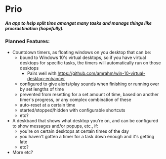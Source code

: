 # Prio
##### An app to help split time amongst many tasks and manage things like procrastination (hopefully).
### Planned Features:
* Countdown timers, as floating windows on you desktop that can be:
  * bound to Windows 10's virtual desktops, so if you have virtual desktops for specific tasks, the timers will automatically run on those desktops
      * Pairs well with https://github.com/amrahm/win-10-virtual-desktop-enhancer
  * configured to give alerts/play sounds when finishing or running over by set lengths of time
  * prevented from resetting for a set amount of time, based on another timer's progress, or any complex combination of these
  * auto-reset at a certain time
  * started/stopped/hidden with configurable shortcuts
  * etc?
* A deskband that shows what desktop you're on, and can be configured to show messages and/or popups, etc., if:
  * you're on certain desktops at certain times of the day
  * you haven't gotten a timer for a task down enough and it's getting late
  * etc?
* More etc?
